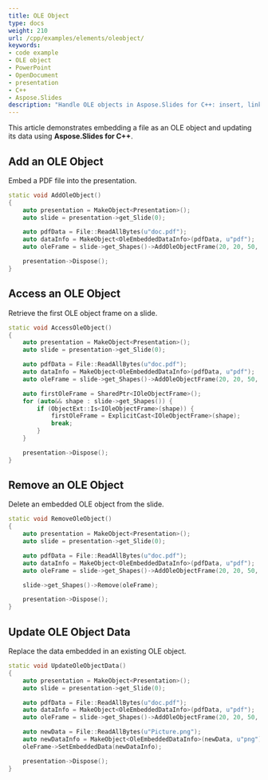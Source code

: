```yaml
---
title: OLE Object
type: docs
weight: 210
url: /cpp/examples/elements/oleobject/
keywords:
- code example
- OLE object
- PowerPoint
- OpenDocument
- presentation
- C++
- Aspose.Slides
description: "Handle OLE objects in Aspose.Slides for C++: insert, link, update, and extract embedded content with C++ in PPT, PPTX, and ODP presentations."
---
```


This article demonstrates embedding a file as an OLE object and updating its data using **Aspose.Slides for C++**.

## **Add an OLE Object**

Embed a PDF file into the presentation.

```cpp
static void AddOleObject()
{
    auto presentation = MakeObject<Presentation>();
    auto slide = presentation->get_Slide(0);

    auto pdfData = File::ReadAllBytes(u"doc.pdf");
    auto dataInfo = MakeObject<OleEmbeddedDataInfo>(pdfData, u"pdf");
    auto oleFrame = slide->get_Shapes()->AddOleObjectFrame(20, 20, 50, 50, dataInfo);

    presentation->Dispose();
}
```

## **Access an OLE Object**

Retrieve the first OLE object frame on a slide.

```cpp
static void AccessOleObject()
{
    auto presentation = MakeObject<Presentation>();
    auto slide = presentation->get_Slide(0);

    auto pdfData = File::ReadAllBytes(u"doc.pdf");
    auto dataInfo = MakeObject<OleEmbeddedDataInfo>(pdfData, u"pdf");
    auto oleFrame = slide->get_Shapes()->AddOleObjectFrame(20, 20, 50, 50, dataInfo);

    auto firstOleFrame = SharedPtr<IOleObjectFrame>();
    for (auto&& shape : slide->get_Shapes()) {
        if (ObjectExt::Is<IOleObjectFrame>(shape)) {
            firstOleFrame = ExplicitCast<IOleObjectFrame>(shape);
            break;
        }
    }

    presentation->Dispose();
}
```

## **Remove an OLE Object**

Delete an embedded OLE object from the slide.

```cpp
static void RemoveOleObject()
{
    auto presentation = MakeObject<Presentation>();
    auto slide = presentation->get_Slide(0);

    auto pdfData = File::ReadAllBytes(u"doc.pdf");
    auto dataInfo = MakeObject<OleEmbeddedDataInfo>(pdfData, u"pdf");
    auto oleFrame = slide->get_Shapes()->AddOleObjectFrame(20, 20, 50, 50, dataInfo);

    slide->get_Shapes()->Remove(oleFrame);

    presentation->Dispose();
}
```

## **Update OLE Object Data**

Replace the data embedded in an existing OLE object.

```cpp
static void UpdateOleObjectData()
{
    auto presentation = MakeObject<Presentation>();
    auto slide = presentation->get_Slide(0);

    auto pdfData = File::ReadAllBytes(u"doc.pdf");
    auto dataInfo = MakeObject<OleEmbeddedDataInfo>(pdfData, u"pdf");
    auto oleFrame = slide->get_Shapes()->AddOleObjectFrame(20, 20, 50, 50, dataInfo);

    auto newData = File::ReadAllBytes(u"Picture.png");
    auto newDataInfo = MakeObject<OleEmbeddedDataInfo>(newData, u"png");
    oleFrame->SetEmbeddedData(newDataInfo);

    presentation->Dispose();
}
```
